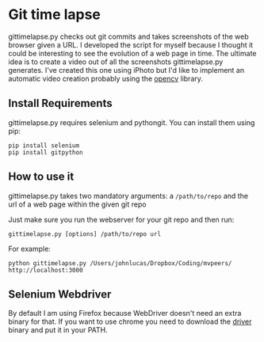 Git time lapse
==============
gittimelapse.py checks out git commits and takes screenshots of the web browser given a URL.
I developed the script for myself because I thought it could be interesting to see the evolution of a web page in time.
The ultimate idea is to create a video out of all the screenshots gittimelapse.py generates. I've created this one using iPhoto but I'd like to implement an automatic video creation probably using the <a href="http://sourceforge.net/projects/opencvlibrary/">opencv</a> library.


Install Requirements
--------------------
gittimelapse.py requires selenium and pythongit. You can install them using pip:

    pip install selenium
    pip install gitpython

How to use it
-------------
gittimelapse.py takes two mandatory arguments: a `/path/to/repo` and the url of a web page within the given git repo

Just make sure you run the webserver for your git repo and then run:

    gittimelapse.py [options] /path/to/repo url
    
For example:

    python gittimelapse.py /Users/johnlucas/Dropbox/Coding/mvpeers/ http://localhost:3000

Selenium Webdriver
------------------
By default I am using Firefox because WebDriver doesn't need an extra binary for that. If you want to use chrome you need to download the <a href="http://code.google.com/p/chromedriver/downloads/list">driver</a> binary and put it in your PATH.